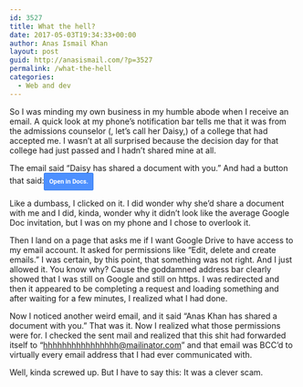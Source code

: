 ```yaml
---
id: 3527
title: What the hell?
date: 2017-05-03T19:34:33+00:00
author: Anas Ismail Khan
layout: post
guid: http://anasismail.com/?p=3527
permalink: /what-the-hell
categories:
  - Web and dev
---
```

So I was minding my own business in my humble abode when I receive an email. A quick look at my phone&#8217;s notification bar tells me that it was from the admissions counselor (, let&#8217;s call her Daisy,) of a college that had accepted me. I wasn&#8217;t at all surprised because the decision day for that college had just passed and I hadn&#8217;t shared mine at all.

The email said &#8220;Daisy has shared a document with you.&#8221; And had a button that said:<span style="background-color: #4d90fe; border: 1px solid #3079ed; border-radius: 2px; color: white; display: inline-block; font-family: Roboto,Arial,Helvetica,sans-serif; font-size: 11px; font-weight: bold; height: 29px; line-height: 29px; min-width: 54px; outline: 0px; padding: 0 8px; text-align: center; text-decoration: none;">Open in Docs.</span>

Like a dumbass, I clicked on it. I did wonder why she&#8217;d share a document with me and I did, kinda, wonder why it didn&#8217;t look like the average Google Doc invitation, but I was on my phone and I chose to overlook it.

Then I land on a page that asks me if I want Google Drive to have access to my email account. It asked for permissions like &#8220;Edit, delete and create emails.&#8221; I was certain, by this point, that something was not right. And I just allowed it. You know why? Cause the goddamned address bar clearly showed that I was still on Google and still on https. I was redirected and then it appeared to be completing a request and loading something and after waiting for a few minutes, I realized what I had done.

Now I noticed another weird email, and it said &#8220;Anas Khan has shared a document with you.&#8221; That was it. Now I realized what those permissions were for. I checked the sent mail and realized that this shit had forwarded itself to &#8220;hhhhhhhhhhhhhhhh@mailinator.com&#8221; and that email was BCC&#8217;d to virtually every email address that I had ever communicated with.

Well, kinda screwed up. But I have to say this: It was a clever scam.